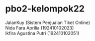 # pbo2-kelompok22

JalanKuy (Sistem Penjualan Tiket Online) <br />
Nida Fara Aprilia (192410102023) <br />
Ikfira Agustina Putri (192410102051) <br />
